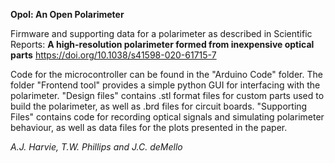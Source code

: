 **Opol: An Open Polarimeter**

Firmware and supporting data for a polarimeter as described in Scientific Reports: **A high-resolution polarimeter formed from inexpensive optical parts** https://doi.org/10.1038/s41598-020-61715-7

Code for the microcontroller can be found in the "Arduino Code" folder. The folder "Frontend tool" provides a simple python GUI for interfacing with the polarimeter. 
"Design files" contains .stl format files for custom parts used to build the polarimeter, as well as .brd files for circuit boards.
"Supporting Files" contains code for recording optical signals and simulating polarimeter behaviour, as well as data files for the plots presented in the paper.

*A.J. Harvie, T.W. Phillips and J.C. deMello*

